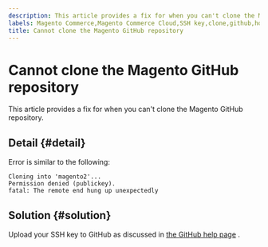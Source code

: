 ```yaml
---
description: This article provides a fix for when you can't clone the Magento GitHub repository.
labels: Magento Commerce,Magento Commerce Cloud,SSH key,clone,github,how to,repository
title: Cannot clone the Magento GitHub repository
---
```


# Cannot clone the Magento GitHub repository

This article provides a fix for when you can't clone the Magento GitHub repository.

## Detail {#detail}

Error is similar to the following:

```terminal
Cloning into 'magento2'...
Permission denied (publickey).
fatal: The remote end hung up unexpectedly
```

## Solution {#solution}

Upload your SSH key to GitHub as discussed in [the GitHub help page](https://help.github.com/articles/generating-ssh-keys) .